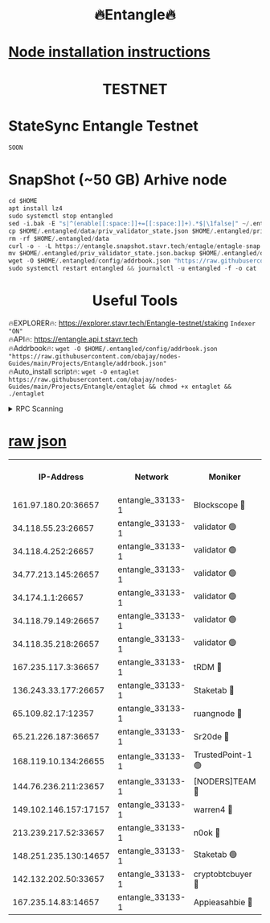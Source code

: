 <h1 align="center"> 🔥Entangle🔥</h1>

[Node installation instructions](https://github.com/obajay/nodes-Guides/tree/main/Projects/Entangle)
=

<h1 align="center"> TESTNET</h1>

# StateSync Entangle Testnet
```python
SOON
```
# SnapShot (~50 GB) Arhive node
```python
cd $HOME
apt install lz4
sudo systemctl stop entangled
sed -i.bak -E "s|^(enable[[:space:]]+=[[:space:]]+).*$|\1false|" ~/.entangled/config/config.toml
cp $HOME/.entangled/data/priv_validator_state.json $HOME/.entangled/priv_validator_state.json.backup
rm -rf $HOME/.entangled/data
curl -o - -L https://entangle.snapshot.stavr.tech/entagle/entagle-snap.tar.lz4 | lz4 -c -d - | tar -x -C $HOME/.entangled --strip-components 2
mv $HOME/.entangled/priv_validator_state.json.backup $HOME/.entangled/data/priv_validator_state.json
wget -O $HOME/.entangled/config/addrbook.json "https://raw.githubusercontent.com/obajay/nodes-Guides/main/Projects/Entangle/addrbook.json"
sudo systemctl restart entangled && journalctl -u entangled -f -o cat
```
 <h1 align="center"> Useful Tools</h1>
 
🔥EXPLORER🔥: https://explorer.stavr.tech/Entangle-testnet/staking        `Indexer "ON"` \
🔥API🔥:      https://entangle.api.t.stavr.tech \
🔥Addrbook🔥: ```wget -O $HOME/.entangled/config/addrbook.json "https://raw.githubusercontent.com/obajay/nodes-Guides/main/Projects/Entangle/addrbook.json"``` \
🔥Auto_install script🔥:  `wget -O entaglet https://raw.githubusercontent.com/obajay/nodes-Guides/main/Projects/Entangle/entaglet && chmod +x entaglet && ./entaglet`


<details>
<summary>RPC Scanning</summary>

<h2 align="center"> We scan nodes in real time every 4 hours. And we provide the final result of RPC endpoints.
We cannot influence the operation of these nodes in any way. </h2>


```python
If Voting Power is higher than 0 --> then the Node is a validator of the network and may be subject to attack and be a potential threat to the chain.
```
```python
We marked such validators with a red symbol
```

</details>

[raw json](https://rpc-check.entangt.stavr.tech/entangt/rpc-entangt-result.json)
=


<table><tr><th>IP-Address</th><th>Network</th><th>Moniker</th><th>Latest Block Height</th><th>Earliest Block Height</th><th>Catching Up</th><th>Tx Index</th><th>Voting Power</th><th>Scan Time</th></tr><tr><td>161.97.180.20:36657</td><td>entangle_33133-1</td><td>Blockscope 🔴</td><td>2672984</td><td>1</td><td>False</td><td>off</td><td>309757544522759</td><td>2024-03-16T21:15:37.484798095UTC</td></tr><tr><td>34.118.55.23:26657</td><td>entangle_33133-1</td><td>validator 🟢</td><td>2672984</td><td>1</td><td>False</td><td>on</td><td>0</td><td>2024-03-16T21:15:40.199891408UTC</td></tr><tr><td>34.118.4.252:26657</td><td>entangle_33133-1</td><td>validator 🟢</td><td>2617124</td><td>1</td><td>False</td><td>on</td><td>0</td><td>2024-03-16T21:15:40.502008274UTC</td></tr><tr><td>34.77.213.145:26657</td><td>entangle_33133-1</td><td>validator 🟢</td><td>2672984</td><td>1</td><td>False</td><td>on</td><td>0</td><td>2024-03-16T21:15:42.829605655UTC</td></tr><tr><td>34.174.1.1:26657</td><td>entangle_33133-1</td><td>validator 🟢</td><td>2672984</td><td>1</td><td>False</td><td>on</td><td>0</td><td>2024-03-16T21:15:43.538499871UTC</td></tr><tr><td>34.118.79.149:26657</td><td>entangle_33133-1</td><td>validator 🟢</td><td>2672989</td><td>1</td><td>False</td><td>on</td><td>0</td><td>2024-03-16T21:16:05.250642576UTC</td></tr><tr><td>34.118.35.218:26657</td><td>entangle_33133-1</td><td>validator 🟢</td><td>2622113</td><td>1</td><td>False</td><td>on</td><td>0</td><td>2024-03-16T21:16:09.869590833UTC</td></tr><tr><td>167.235.117.3:36657</td><td>entangle_33133-1</td><td>tRDM 🔴</td><td>2672990</td><td>1</td><td>False</td><td>on</td><td>216776925020225</td><td>2024-03-16T21:16:10.141765750UTC</td></tr><tr><td>136.243.33.177:26657</td><td>entangle_33133-1</td><td>Staketab 🔴</td><td>2672987</td><td>660001</td><td>False</td><td>on</td><td>181133950212536</td><td>2024-03-16T21:15:56.563839592UTC</td></tr><tr><td>65.109.82.17:12357</td><td>entangle_33133-1</td><td>ruangnode 🔴</td><td>2672984</td><td>1312001</td><td>False</td><td>off</td><td>661261205895222</td><td>2024-03-16T21:15:37.845605226UTC</td></tr><tr><td>65.21.226.187:36657</td><td>entangle_33133-1</td><td>Sr20de 🔴</td><td>2672983</td><td>2049001</td><td>False</td><td>off</td><td>29534655065001</td><td>2024-03-16T21:15:34.923866985UTC</td></tr><tr><td>168.119.10.134:26655</td><td>entangle_33133-1</td><td>TrustedPoint-1 🟢</td><td>2672990</td><td>2268001</td><td>False</td><td>off</td><td>0</td><td>2024-03-16T21:16:10.385370590UTC</td></tr><tr><td>144.76.236.211:23657</td><td>entangle_33133-1</td><td>[NODERS]TEAM 🔴</td><td>2672987</td><td>2304001</td><td>False</td><td>off</td><td>26809518609480680</td><td>2024-03-16T21:15:56.359654314UTC</td></tr><tr><td>149.102.146.157:17157</td><td>entangle_33133-1</td><td>warren4 🔴</td><td>2672986</td><td>2558001</td><td>False</td><td>on</td><td>505849050783707</td><td>2024-03-16T21:15:54.122685222UTC</td></tr><tr><td>213.239.217.52:33657</td><td>entangle_33133-1</td><td>n0ok 🔴</td><td>2672989</td><td>2572989</td><td>False</td><td>off</td><td>46611081777498279</td><td>2024-03-16T21:16:02.873421077UTC</td></tr><tr><td>148.251.235.130:14657</td><td>entangle_33133-1</td><td>Staketab 🟢</td><td>2672983</td><td>2617001</td><td>False</td><td>off</td><td>0</td><td>2024-03-16T21:15:34.612636879UTC</td></tr><tr><td>142.132.202.50:33657</td><td>entangle_33133-1</td><td>cryptobtcbuyer 🔴</td><td>2672984</td><td>2619001</td><td>False</td><td>off</td><td>38886577247155343</td><td>2024-03-16T21:15:37.187784810UTC</td></tr><tr><td>167.235.14.83:14657</td><td>entangle_33133-1</td><td>Appieasahbie 🔴</td><td>2672990</td><td>2666001</td><td>False</td><td>on</td><td>43265832790044774</td><td>2024-03-16T21:16:09.527203266UTC</td></tr></table>
